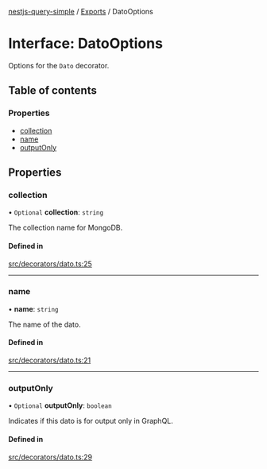 [nestjs-query-simple](../README.md) / [Exports](../modules.md) / DatoOptions

# Interface: DatoOptions

Options for the `Dato` decorator.

## Table of contents

### Properties

- [collection](DatoOptions.md#collection)
- [name](DatoOptions.md#name)
- [outputOnly](DatoOptions.md#outputonly)

## Properties

### collection

• `Optional` **collection**: `string`

The collection name for MongoDB.

#### Defined in

[src/decorators/dato.ts:25](https://github.com/choresh/nestjs-query-simple/blob/5137169/packages/nestjs-query-simple/src/decorators/dato.ts#L25)

___

### name

• **name**: `string`

The name of the dato.

#### Defined in

[src/decorators/dato.ts:21](https://github.com/choresh/nestjs-query-simple/blob/5137169/packages/nestjs-query-simple/src/decorators/dato.ts#L21)

___

### outputOnly

• `Optional` **outputOnly**: `boolean`

Indicates if this dato is for output only in GraphQL.

#### Defined in

[src/decorators/dato.ts:29](https://github.com/choresh/nestjs-query-simple/blob/5137169/packages/nestjs-query-simple/src/decorators/dato.ts#L29)
